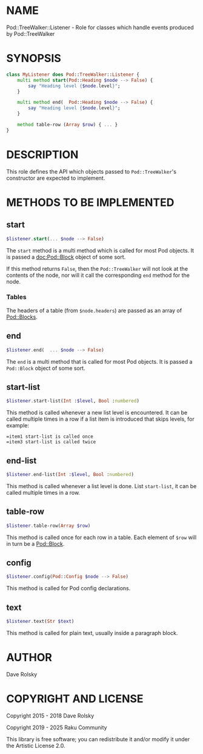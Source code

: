 NAME
====

Pod::TreeWalker::Listener - Role for classes which handle events produced by Pod::TreeWalker

SYNOPSIS
========

```raku
class MyListener does Pod::TreeWalker::Listener {
    multi method start(Pod::Heading $node --> False) {
        say "Heading level {$node.level}";
    }

    multi method end(  Pod::Heading $node --> False) {
        say "Heading level {$node.level}";
    }

    method table-row (Array $row) { ... }
}
```

DESCRIPTION
===========

This role defines the API which objects passed to `Pod::TreeWalker`'s constructor are expected to implement.

METHODS TO BE IMPLEMENTED
=========================

start
-----

```raku
$listener.start(... $node --> False)
```

The `start` method is a multi method which is called for most Pod objects. It is passed a [doc:Pod::Block](doc:Pod::Block) object of some sort.

If this method returns `False`, then the `Pod::TreeWalker` will not look at the contents of the node, nor will it call the corresponding `end` method for the node.

### Tables

The headers of a table (from `$node.headers`) are passed as an array of [Pod::Blocks](Pod::Blocks).

end
---

```raku
$listener.end(  ... $node --> False)
```

The `end` is a multi method that is called for most Pod objects. It is passed a `Pod::Block` object of some sort.

start-list
----------

```raku
$listener.start-list(Int :$level, Bool :numbered)
```

This method is called whenever a new list level is encountered. It can be called multiple times in a row if a list item is introduced that skips levels, for example:

    =item1 start-list is called once
    =item3 start-list is called twice

end-list
--------

```raku
$listener.end-list(Int :$level, Bool :numbered)
```

This method is called whenever a list level is done. List `start-list`, it can be called multiple times in a row.

table-row
---------

```raku
$listener.table-row(Array $row)
```

This method is called once for each row in a table. Each element of `$row` will in turn be a [Pod::Block](Pod::Block).

config
------

```raku
$listener.config(Pod::Config $node --> False)
```

This method is called for Pod config declarations.

text
----

```raku
$listener.text(Str $text)
```

This method is called for plain text, usually inside a paragraph block.

AUTHOR
======

Dave Rolsky

COPYRIGHT AND LICENSE
=====================

Copyright 2015 - 2018 Dave Rolsky

Copyright 2019 - 2025 Raku Community

This library is free software; you can redistribute it and/or modify it under the Artistic License 2.0.


